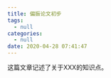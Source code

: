 ```yaml
---
title: 偏振论文初步
tags:
  - null
categories:
  - null
date: 2020-04-28 07:41:47
---
```


这篇文章记述了关于XXX的知识点。

<!--more-->



